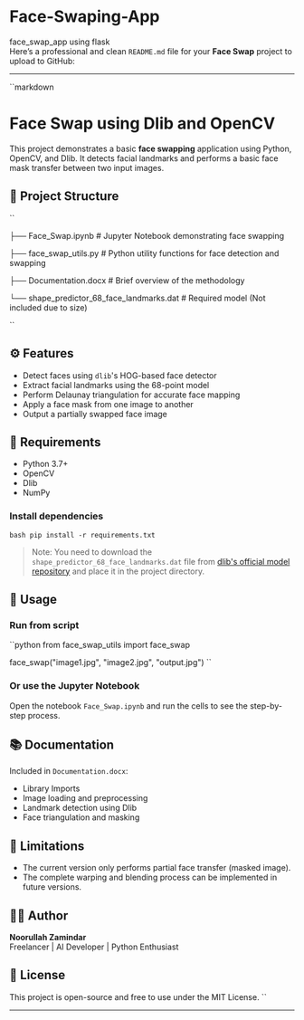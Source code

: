  # Face-Swaping-App
face_swap_app using flask               
Here’s a professional and clean `README.md` file for your **Face Swap** project to upload to GitHub:

---  

``markdown                                           
# Face Swap using Dlib and OpenCV                    

This project demonstrates a basic **face swapping** application using Python, OpenCV, and Dlib. It detects facial landmarks and performs a basic face mask transfer between two input images.                   
                 
## 📁 Project Structure
                                               
``                                                                                    
                                                                          
├── Face_Swap.ipynb           # Jupyter Notebook demonstrating face swapping                                                       
                                                                         
├── face_swap_utils.py        # Python utility functions for face detection and swapping                                                                               
                                                
├── Documentation.docx        # Brief overview of the methodology                                                                                                        
                                                                                                                                      
└── shape_predictor_68_face_landmarks.dat  # Required model (Not included due to size)                                                
                   
``                       
                                       
## ⚙️ Features

- Detect faces using `dlib`'s HOG-based face detector   
- Extract facial landmarks using the 68-point model
- Perform Delaunay triangulation for accurate face mapping
- Apply a face mask from one image to another
- Output a partially swapped face image

## 🧠 Requirements

- Python 3.7+
- OpenCV
- Dlib
- NumPy
                   
### Install dependencies

``bash
pip install -r requirements.txt
``

> Note: You need to download the `shape_predictor_68_face_landmarks.dat` file from [dlib's official model repository](http://dlib.net/files/shape_predictor_68_face_landmarks.dat.bz2) and place it in the project directory.

## 📝 Usage

### Run from script
``python
from face_swap_utils import face_swap

face_swap("image1.jpg", "image2.jpg", "output.jpg")
``

### Or use the Jupyter Notebook
Open the notebook `Face_Swap.ipynb` and run the cells to see the step-by-step process.

## 📚 Documentation

Included in `Documentation.docx`:
- Library Imports
- Image loading and preprocessing
- Landmark detection using Dlib
- Face triangulation and masking

## 🚧 Limitations

- The current version only performs partial face transfer (masked image).
- The complete warping and blending process can be implemented in future versions.

## 👨‍💻 Author

**Noorullah Zamindar**  
Freelancer | AI Developer | Python Enthusiast

## 📝 License

This project is open-source and free to use under the MIT License.
``

---

